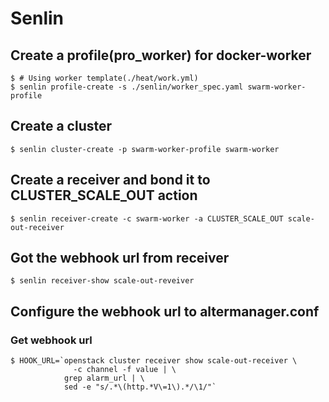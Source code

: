 # Senlin

## Create a profile(pro_worker) for docker-worker

    $ # Using worker template(./heat/work.yml)
    $ senlin profile-create -s ./senlin/worker_spec.yaml swarm-worker-profile

## Create a cluster

    $ senlin cluster-create -p swarm-worker-profile swarm-worker

## Create a receiver and bond it to CLUSTER_SCALE_OUT action

    $ senlin receiver-create -c swarm-worker -a CLUSTER_SCALE_OUT scale-out-receiver

## Got the webhook url from receiver

    $ senlin receiver-show scale-out-reveiver

## Configure the webhook url to altermanager.conf

### Get webhook url

    $ HOOK_URL=`openstack cluster receiver show scale-out-receiver \
                  -c channel -f value | \
                grep alarm_url | \
                sed -e "s/.*\(http.*V\=1\).*/\1/"`

